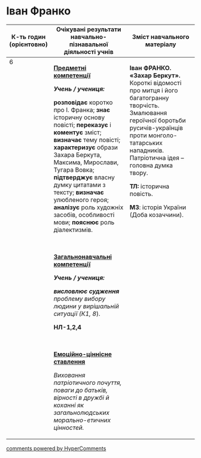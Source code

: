 <div id="hypercomments_widget" class="js-hypercomments-widget invisible"></div>

# Іван Франко

<table>
  <tr>
    <td width="10%" align="center"><b>К-ть годин (орієнтовно)</b></td>
    <td width="45%" align="center"><b>Очікувані результати навчально-пізнавальної діяльності учнів</b></td>
    <td width="45%" align="center"><b>Зміст навчального матеріалу</b></td>
  </tr>
<tbody>
  <tr>
<td width="10%" style="vertical-align:top !important;">6</td>
    <td width="45%" style="vertical-align:top !important;">
<p><strong><u>Предметні компетенції </u></strong></p>
<p><strong><em>Учень / учениця: </em></strong></p>
<p><strong>розповідає</strong> коротко про І. Франка; <strong>знає </strong>історичну основу повісті; <strong>переказує</strong> і <strong>коментує</strong> зміст; <strong>визначає</strong> тему повісті; <strong>характеризує</strong> образи Захара Беркута, Максима, Мирослави, Тугара Вовка; <strong>підтверджує</strong> власну думку цитатами з тексту; <strong>визначає </strong>улюбленого героя; <strong>аналізує</strong> роль художніх засобів, особливості мови; <strong>пояснює</strong> роль діалектизмів.&nbsp;</p>
<p>&nbsp;</p>
<p><strong><u>Загальнонавчальні компетенції</u></strong></p>
<p><strong><em>Учень / учениця: </em></strong></p>
<p><strong><em>висловлює судження </em></strong><em>проблему вибору людини у вирішальній ситуації (К1, 8</em>).</p>
<p><strong>НЛ-1,2,4</strong></p>
<p><em>&nbsp;</em></p>
<p><strong><u>Емоційно-ціннісне ставлення</u></strong></p>
<p><em>Виховання патріотичного почуття, поваги до батьків, вірності в дружбі й коханні як загальнолюдських морально-етичних цінностей.</em> </p>
</td>
    <td width="45%" style="vertical-align:top !important;">
<p><strong>Іван ФРАНКО. &laquo;Захар Беркут&raquo;. </strong>Короткі відомості про митця і його багатогранну творчість. Змалювання героїчної боротьби русичів-українців проти монголо-татарських нападників. Патріотична ідея &ndash; головна думка твору.</p>
<p><strong>ТЛ:</strong> історична повість.</p>
<p><strong>МЗ</strong>: історія України (Доба козаччини).</p> </td>
  </tr>
</tbody>
</table>

<div class="js-hypercomments-container">
<a href="http://hypercomments.com" class="hc-link" title="comments widget">comments powered by HyperComments</a>
</div>